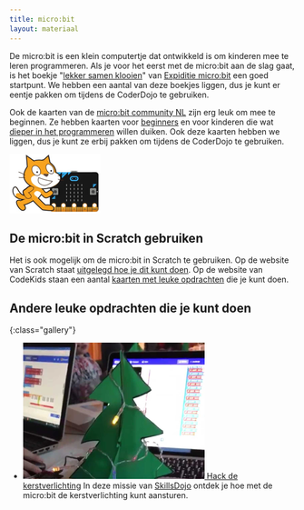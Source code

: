 ```yaml
---
title: micro:bit
layout: materiaal
---
```

De micro:bit is een klein computertje dat ontwikkeld is om kinderen mee te leren programmeren. Als je voor het eerst met de micro:bit aan de slag gaat, is het boekje "[lekker samen klooien](https://www.expeditiemicrobit.nl/sites/default/files/2017-09/Expeditie%20microbit%20Les%201%20Stichting%20FutureNL%20-%20Lekkersamenklooien_0.pdf)" van [Expiditie micro:bit](https://www.expeditiemicrobit.nl/) een goed startpunt. We hebben een aantal van deze boekjes liggen, dus je kunt er eentje pakken om tijdens de CoderDojo te gebruiken.

Ook de kaarten van de [micro:bit community NL](https://www.micro-bit.nl/) zijn erg leuk om mee te beginnen. Ze hebben kaarten voor [beginners](https://www.micro-bit.nl/sites/default/files/afbeeldingen/Content/explorer%20%280.1%29.pdf) en voor kinderen die wat [dieper in het programmeren](https://www.micro-bit.nl/sites/default/files/afbeeldingen/Content/programmer%20%280.1%29.pdf) willen duiken. Ook deze kaarten hebben we liggen, dus je kunt ze erbij pakken om tijdens de CoderDojo te gebruiken.

![Scratch en micro:bit](/static/img/scratch-microbit.png)

De micro:bit in Scratch gebruiken
---------------------------------
Het is ook mogelijk om de micro:bit in Scratch te gebruiken. Op de website van Scratch staat [uitgelegd hoe je dit kunt doen](https://scratch.mit.edu/microbit). Op de website van CodeKids staan een aantal [kaarten met leuke opdrachten](http://www.codekids.nl/scratch-microbit-kaarten/) die je kunt doen.

Andere leuke opdrachten die je kunt doen
----------------------------------------

{:class="gallery"}
- [![Hack de kerstverlichting](/static/img/hack-de-kerstverlichting.png) Hack de kerstverlichting](https://www.skillsdojo.nl/microcomputer-uitvinden/kerst/)
  In deze missie van [SkillsDojo](https://www.skillsdojo.nl) ontdek je hoe met de micro:bit de kerstverlichting kunt aansturen.
